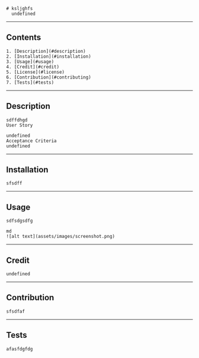
    # ksljghfs
      undefined
      
  ---
  ## Contents
    1. [Description](#description)  
    2. [Installation](#installation)
    3. [Usage](#usage)
    4. [Credit](#credit)
    5. [License](#license)
    6. [Contribution](#contributing)
    7. [Tests](#tests)
  ---  
  ## Description
    sdffdhgd  
    User Story  
    
    undefined  
    Acceptance Criteria  
    undefined
        
  ---
  ## Installation
    sfsdff
  ---
  ## Usage
    sdfsdgsdfg  

    md
    ![alt text](assets/images/screenshot.png)
    
  ---
  ##  Credit
    undefined
  ---
  ##  Contribution
    sfsdfaf
  ---
  ##  Tests
    afasfdgfdg